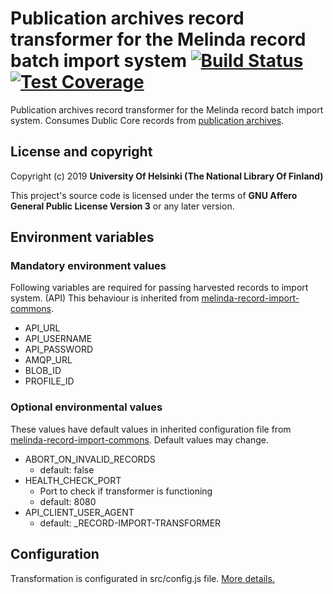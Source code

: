 # Publication archives record transformer for the Melinda record batch import system  [![Build Status](https://travis-ci.org/NatLibFi/melinda-record-import-transformer-publication-archives.svg)](https://travis-ci.org/NatLibFi/melinda-record-import-transformer-publication-archives) [![Test Coverage](https://codeclimate.com/github/NatLibFi/melinda-record-import-transformer-publication-archives/badges/coverage.svg)](https://codeclimate.com/github/NatLibFi/melinda-record-import-transformer-publication-archives/coverage)

Publication archives record transformer for the Melinda record batch import system. Consumes Dublic Core records from [publication archives](https://www.kansalliskirjasto.fi/en/services/system-platform-services/publication-archive-service).

## License and copyright

Copyright (c) 2019 **University Of Helsinki (The National Library Of Finland)**

This project's source code is licensed under the terms of **GNU Affero General Public License Version 3** or any later version.

## Environment variables
### Mandatory environment values
Following variables are required for passing harvested records to import system. (API) This behaviour is inherited from [melinda-record-import-commons](https://github.com/NatLibFi/melinda-record-import-commons). 
* API_URL
* API_USERNAME
* API_PASSWORD
* AMQP_URL
* BLOB_ID
* PROFILE_ID

### Optional environmental values
These values have default values in inherited configuration file from [melinda-record-import-commons](https://github.com/NatLibFi/melinda-record-import-commons). Default values may change.
* ABORT_ON_INVALID_RECORDS
  - default: false
* HEALTH_CHECK_PORT
  - Port to check if transformer is functioning
  - default: 8080
* API_CLIENT_USER_AGENT
  - default: _RECORD-IMPORT-TRANSFORMER

  
## Configuration
Transformation is configurated in src/config.js file. [More details.](https://github.com/NatLibFi/melinda-record-import-transformer-publication-archives/wiki/Configuration)
